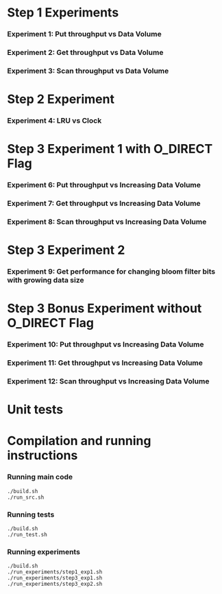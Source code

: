 <!-- Experiments  -->

# Step 1 Experiments

### Experiment 1: Put throughput vs Data Volume

### Experiment 2: Get throughput vs Data Volume

### Experiment 3: Scan throughput vs Data Volume

# Step 2 Experiment

### Experiment 4: LRU vs Clock

# Step 3 Experiment 1 with O_DIRECT Flag

### Experiment 6: Put throughput vs Increasing Data Volume

### Experiment 7: Get throughput vs Increasing Data Volume 

### Experiment 8: Scan throughput vs Increasing Data Volume

# Step 3 Experiment 2 

### Experiment 9: Get performance for changing bloom filter bits with growing data size

# Step 3 Bonus Experiment without O_DIRECT Flag

### Experiment 10: Put throughput vs Increasing Data Volume

### Experiment 11: Get throughput vs Increasing Data Volume 

### Experiment 12: Scan throughput vs Increasing Data Volume


<!-- Testing -->

# Unit tests

<!-- Compilation & running instructions -->

# Compilation and running instructions 

### Running main code
```
./build.sh
./run_src.sh
```

### Running tests
```
./build.sh
./run_test.sh
```

### Running experiments
```
./build.sh
./run_experiments/step1_exp1.sh
./run_experiments/step3_exp1.sh
./run_experiments/step3_exp2.sh
```

